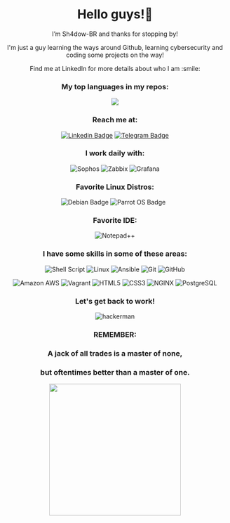 <div align="center"> 

# Hello guys!👋 

<p>I’m Sh4dow-BR and thanks for stopping by!<p>

<p>I'm just a guy learning the ways around Github, learning cybersecurity and coding some projects on the way!<p>
<p>Find me at LinkedIn for more details about who I am :smile:<p>


### My top languages in my repos: 

<p><img src="https://github-readme-stats.vercel.app/api/top-langs/?username=Sh4dow-BR&layout=compact"><p>
  
  
### Reach me at:

[![Linkedin Badge](https://img.shields.io/badge/-LinkedIn-blue?style=for-the-badge&logo=Linkedin&logoColor=white&link=https://www.linkedin.com/in/falencarr/)](https://www.linkedin.com/in/falencarr/)
[![Telegram Badge](https://img.shields.io/badge/-Telegram-1ca0f1?style=for-the-badge&labelColor=1ca0f1&logo=telegram&logoColor=white&link=https://telegram.me/Cyb3r_t3ach3r)](https://telegram.me/Cyb3r_t3ach3r)


### I work daily with:

![Sophos](https://img.shields.io/badge/-Sophos-blue?style=for-the-badge&logo=sophos&logoColor=white)
![Zabbix](https://img.shields.io/badge/-Zabbix-red?style=for-the-badge&logo=zabbix&logoColor=white)
![Grafana](https://img.shields.io/badge/-Grafana-orange?style=for-the-badge&logo=grafana&logoColor=white)


### Favorite Linux Distros:

![Debian Badge](https://img.shields.io/badge/Debian-A81D33?style=for-the-badge&logo=debian&logoColor=white)
![Parrot OS Badge](https://img.shields.io/badge/Parrot_OS-blue?style=for-the-badge&logo=parrot&logoColor=white)
![]()
![]()


### Favorite IDE:
![Notepad++](https://img.shields.io/badge/Notepad++-90E59A.svg?style=for-the-badge&logo=notepad%2B%2B&logoColor=black)

  
### I have some skills in some of these areas:

![Shell Script](https://img.shields.io/badge/-Shell%20Script-brown?style=for-the-badge&logo=shell&logoColor=white)
![Linux](https://img.shields.io/badge/-Linux-16C60C?style=for-the-badge&logo=linux&logoColor=white)
![Ansible](https://img.shields.io/badge/-Ansible-grey?style=for-the-badge&logo=ansible&logoColor=white)
![Git](https://img.shields.io/badge/-Git-F1502F?style=for-the-badge&logo=git&logoColor=white)
![GitHub](https://img.shields.io/badge/-GitHub-lightgrey?style=for-the-badge&logo=github&logoColor=black)

<p></p>

![Amazon AWS](https://img.shields.io/badge/Amazon_AWS-FF9900?style=for-the-badge&logo=amazonaws&logoColor=white)
![Vagrant](https://img.shields.io/badge/-Vagrant-blue?style=for-the-badge&logo=vagrant&logoColor=white)
![HTML5](https://img.shields.io/badge/HTML5-E34F26?style=for-the-badge&logo=html5&logoColor=white)
![CSS3](https://img.shields.io/badge/CSS3-1572B6?style=for-the-badge&logo=css3&logoColor=white)
![NGINX](https://img.shields.io/badge/Nginx-009639?style=for-the-badge&logo=nginx&logoColor=white)
![PostgreSQL](https://img.shields.io/badge/PostgreSQL-316192?style=for-the-badge&logo=postgresql&logoColor=white)


### Let's get back to work!
  
![hackerman](https://user-images.githubusercontent.com/108578555/179306285-a995a1ca-e19f-4cea-9c69-215b798c0ec4.gif)

### REMEMBER:
### A jack of all trades is a master of none, 
### but oftentimes better than a master of one.

<img src="https://user-images.githubusercontent.com/108578555/181788572-a1a25b4b-4842-4329-b2da-e1d297953001.gif" width="300">
</div>
